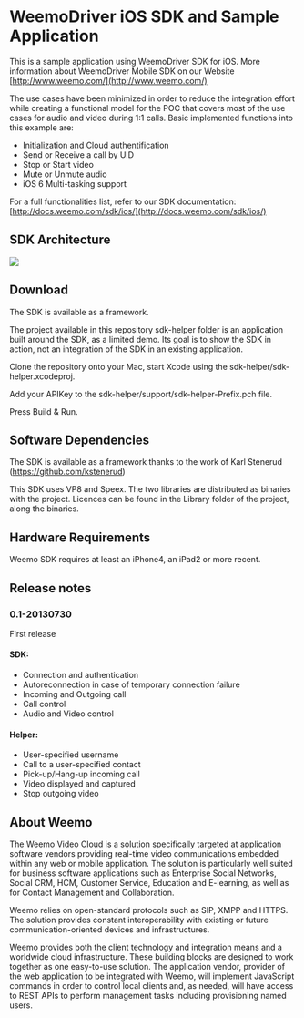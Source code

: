 # WeemoDriver iOS SDK and Sample Application

This is a sample application using WeemoDriver SDK for iOS. More information about WeemoDriver Mobile SDK on our Website [http://www.weemo.com/](http://www.weemo.com/)


The use cases have been minimized in order to reduce the integration effort while creating a functional model for the POC that covers most of the use cases for audio and video during 1:1 calls. 
Basic implemented functions into this example are: 

- Initialization and Cloud authentification
- Send or Receive a call by UID  
- Stop or Start video
- Mute or Unmute audio
- iOS 6 Multi-tasking support

For a full functionalities list, refer to our SDK documentation: [http://docs.weemo.com/sdk/ios/](http://docs.weemo.com/sdk/ios/)

## SDK Architecture

<img src="http://docs.weemo.com/img/SDK-arch.png">


## Download
The SDK is available as a framework.

The project available in this repository sdk-helper folder is an application built around the SDK, as a limited demo. Its goal is to show the SDK in action, not an integration of the SDK in an existing application.

Clone the repository onto your Mac, start Xcode using the sdk-helper/sdk-helper.xcodeproj.
 
Add your APIKey to the sdk-helper/support/sdk-helper-Prefix.pch file.

Press Build & Run.



## Software Dependencies

The SDK is available as a framework thanks to the work of Karl Stenerud (https://github.com/kstenerud)

This SDK uses VP8 and Speex. The two libraries are distributed as binaries with the project. Licences can be found in the Library folder of the project, along the binaries.


## Hardware Requirements

Weemo SDK requires at least an iPhone4, an iPad2 or more recent.


## Release notes


### 0.1-20130730
First release

#### SDK:
- Connection and authentication
- Autoreconnection in case of temporary connection failure
- Incoming and Outgoing call
- Call control
- Audio and Video control


#### Helper:
- User-specified username
- Call to a user-specified contact
- Pick-up/Hang-up incoming call
- Video displayed and captured
- Stop outgoing video



## About Weemo

The Weemo Video Cloud is a solution specifically targeted at application software vendors providing real-time video communications embedded within any web or mobile application. The solution is particularly well suited for business software applications such as Enterprise Social Networks, Social CRM, HCM, Customer Service, Education and E-learning, as well as for Contact Management and Collaboration.

Weemo relies on open-standard protocols such as SIP, XMPP and HTTPS. The solution provides constant interoperability with existing or future communication-oriented devices and infrastructures.

Weemo provides both the client technology and integration means and a worldwide cloud infrastructure. These building blocks are designed to work together as one easy-to-use solution. The application vendor, provider of the web application to be integrated with Weemo, will implement JavaScript commands in order to control local clients and, as needed, will have access to REST APIs to perform management tasks including provisioning named users.
